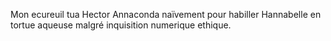 Mon ecureuil tua Hector Annaconda naïvement pour habiller Hannabelle en tortue aqueuse malgré inquisition numerique ethique.
